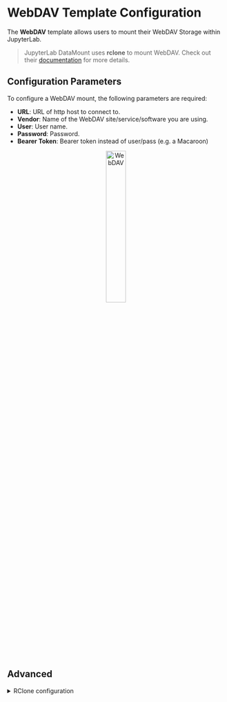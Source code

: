 # WebDAV Template Configuration

The **WebDAV** template allows users to mount their WebDAV Storage within JupyterLab.

> JupyterLab DataMount uses **rclone** to mount WebDAV. Check out their [documentation](https://rclone.org/webdav/) for more details.

## Configuration Parameters

To configure a WebDAV mount, the following parameters are required:

- **URL**: URL of http host to connect to.
- **Vendor**: Name of the WebDAV site/service/software you are using.
- **User**: User name.
- **Password**: Password.
- **Bearer Token**: Bearer token instead of user/pass (e.g. a Macaroon)

<div style="text-align: center;">
  <img src="https://jsc-jupyter.github.io/jupyterlab-data-mount/images/webdav.png" alt="WebDAV" style="width: 30%;">
</div>

## Advanced

<details>
  <summary>RClone configuration</summary>
  <br>
  The following configuration is used to mount WebDAV with rclone:<br>
  webdav.config:<br>
  ```yaml
  [webdav]
  type = webdav
  url = _url_
  vendor = _vendor_
  user = _user_
  pass = _password_ # will be obscured during config creation
  bearer_token = _bearer_token_ # optional
  <br>
  Mounted via <br>
  ```bash
  rclone mount --config webdav.config webdav:/ _path_ --vfs-cache-max-size=10G --vfs-read-chunk-size=64M --vfs-cache-mode=writes --allow-other --uid=1000 --gid=100
  ```
  <br>
</details>
